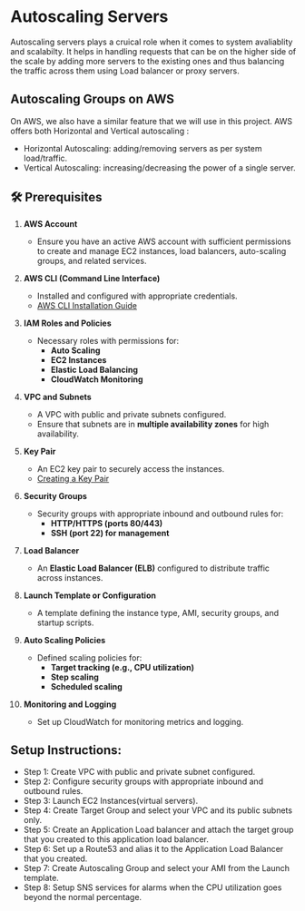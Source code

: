 # Autoscaling Servers 

Autoscaling servers plays a cruical role when it comes to system avaliablity and scalabilty.
It helps in handling requests that can be on the higher side of the scale by adding more servers to the existing ones and thus balancing the traffic across them using Load balancer or proxy servers.

## Autoscaling Groups on AWS

On AWS, we also have a similar feature that we will use in this project. AWS offers both Horizontal and Vertical autoscaling :
- Horizontal Autoscaling: adding/removing servers as per system load/traffic.
- Vertical Autoscaling: increasing/decreasing the power of a single server.

## 🛠️ Prerequisites

1. **AWS Account**
   - Ensure you have an active AWS account with sufficient permissions to create and manage EC2 instances, load balancers, auto-scaling groups, and related services.

2. **AWS CLI (Command Line Interface)**
   - Installed and configured with appropriate credentials.
   - [AWS CLI Installation Guide](https://docs.aws.amazon.com/cli/latest/userguide/install-cliv2.html)

3. **IAM Roles and Policies**
   - Necessary roles with permissions for:
     - **Auto Scaling**
     - **EC2 Instances**
     - **Elastic Load Balancing**
     - **CloudWatch Monitoring**

4. **VPC and Subnets**
   - A VPC with public and private subnets configured.
   - Ensure that subnets are in **multiple availability zones** for high availability.

5. **Key Pair**
   - An EC2 key pair to securely access the instances.
   - [Creating a Key Pair](https://docs.aws.amazon.com/AWSEC2/latest/UserGuide/ec2-key-pairs.html)

6. **Security Groups**
   - Security groups with appropriate inbound and outbound rules for:
     - **HTTP/HTTPS (ports 80/443)**
     - **SSH (port 22) for management**

7. **Load Balancer**
   - An **Elastic Load Balancer (ELB)** configured to distribute traffic across instances.

8. **Launch Template or Configuration**
   - A template defining the instance type, AMI, security groups, and startup scripts.

9. **Auto Scaling Policies**
   - Defined scaling policies for:
     - **Target tracking (e.g., CPU utilization)**
     - **Step scaling**
     - **Scheduled scaling**

10. **Monitoring and Logging**
    - Set up CloudWatch for monitoring metrics and logging.

## Setup Instructions:
 - Step 1: Create VPC with public and private subnet configured.
 - Step 2: Configure security groups with appropriate inbound and outbound rules.
 - Step 3: Launch EC2 Instances(virtual servers).
 - Step 4: Create Target Group and select your VPC and its public subnets only.
 - Step 5: Create an Application Load balancer and attach the target group that you created to this application load balancer.
 - Step 6: Set up a Route53 and alias it to the Application Load Balancer that you created.
 - Step 7: Create Autoscaling Group and select your AMI from the Launch template.
 - Step 8: Setup SNS services for alarms when the CPU utilization goes beyond the normal percentage.

